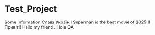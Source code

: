 # Test_Project

Some information
Слава Україні!
Superman is the best movie of 2025!!!
Привіт!!
Hello my friend . I lole QA

